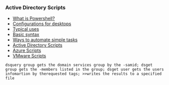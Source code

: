 ### Active Directory Scripts

- [What is Powershell?](what-is-powershell.md)
- [Configurations for desktops](configurations.md)
- [Typical uses](typical-uses.md)
- [Basic syntax](basic-syntax.md)
- [Ways to automate simple tasks](automation.md)
- [Active Directory Scripts](ad-scripts.md)
- [Azure Scripts](azure-scripts.md)
- [VMware Scripts](vmware-scripts.md)

```dsquery group -samid "(add group name)" | dsget group -members | dsget user -display -email >>(write results to this file path)(name of file).csv
dsquery group gets the domain services group by the -samid; dsget group gets the -members listed in the group; dsget user gets the users infomartion by therequested tags; >>writes the results to a specified file
